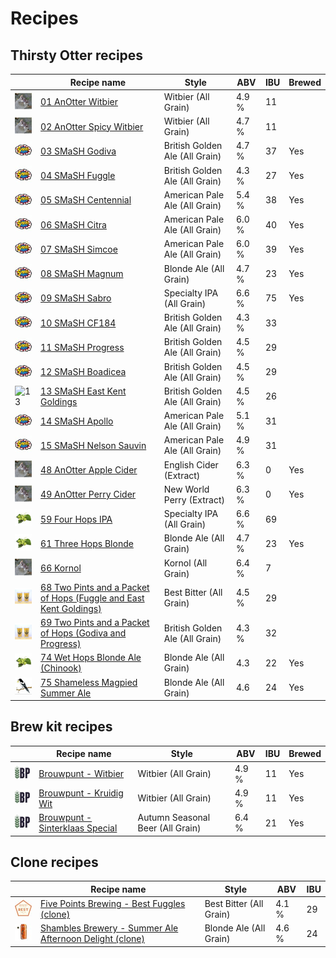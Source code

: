 # Recipes

## Thirsty Otter recipes

|    | Recipe name | Style | ABV | IBU | Brewed |
|----|-------------|-------|-----|-----|--------|
| ![01](01_AnOtter_Witbier/01_AnOtter_Witbier_48x48.jpeg) | [01 AnOtter Witbier](01_AnOtter_Witbier/README.md) | Witbier (All Grain) | 4.9 % | 11 | |
| ![02](02_AnOtter_Spicy_Witbier/02_AnOtter_Spicy_Witbier_48x48.jpeg) | [02 AnOtter Spicy Witbier](02_AnOtter_Spicy_Witbier/README.md) | Witbier (All Grain) | 4.7 % | 11 | |
| ![03](03_SMaSH_Godiva/03_SMaSH_Godiva_48x48.jpeg) | [03 SMaSH Godiva](03_SMaSH_Godiva/README.md) | British Golden Ale (All Grain) | 4.7 % | 37 | Yes |
| ![04](04_SMaSH_Fuggle/04_SMaSH_Fuggle_48x48.jpeg) | [04 SMaSH Fuggle](04_SMaSH_Fuggle/README.md) | British Golden Ale (All Grain) | 4.3 % | 27 | Yes |
| ![05](05_SMaSH_Centennial/05_SMaSH_Centennial_48x48.jpeg) | [05 SMaSH Centennial](05_SMaSH_Centennial/README.md) | American Pale Ale (All Grain) | 5.4 % | 38 | Yes |
| ![06](06_SMaSH_Citra/06_SMaSH_Citra_48x48.jpeg) | [06 SMaSH Citra](06_SMaSH_Citra/README.md) | American Pale Ale (All Grain) | 6.0 % | 40 | Yes |
| ![07](07_SMaSH_Simcoe/07_SMaSH_Simcoe_48x48.jpeg) | [07 SMaSH Simcoe](07_SMaSH_Simcoe/README.md) | American Pale Ale (All Grain) | 6.0 % | 39 | Yes |
| ![08](08_SMaSH_Magnum/08_SMaSH_Magnum_48x48.jpeg) | [08 SMaSH Magnum](08_SMaSH_Magnum/README.md) | Blonde Ale (All Grain) | 4.7 % | 23 | Yes |
| ![09](09_SMaSH_Sabro/09_SMaSH_Sabro_48x48.jpeg) | [09 SMaSH Sabro](09_SMaSH_Sabro/README.md) | Specialty IPA (All Grain) | 6.6 % | 75 | Yes |
| ![10](10_SMaSH_CF184/10_SMaSH_CF184_48x48.jpeg) | [10 SMaSH CF184](10_SMaSH_CF184/README.md) | British Golden Ale (All Grain) | 4.3 % | 33 | |
| ![11](11_SMaSH_Progress/11_SMaSH_Progress_48x48.jpeg) | [11 SMaSH Progress](11_SMaSH_Progress/README.md) | British Golden Ale (All Grain) | 4.5 % | 29 | |
| ![12](12_SMaSH_Boadicea/12_SMaSH_Boadicea_48x48.jpeg) | [12 SMaSH Boadicea](12_SMaSH_Boadicea/README.md) | British Golden Ale (All Grain) |4.5 % | 29 | |
| ![13](13_SMaSH_East_Kent_Goldings/13_SMaSH_East_Kent_Goldings_48x48.jpeg) | [13 SMaSH East Kent Goldings](13_SMaSH_East_Kent_Goldings/README.md) | British Golden Ale (All Grain) | 4.5 % | 26 | |
| ![14](14_SMaSH_Apollo/14_SMaSH_Apollo_48x48.jpeg) | [14 SMaSH Apollo](14_SMaSH_Apollo/README.md) | American Pale Ale (All Grain) | 5.1 % | 31| |
| ![15](15_SMaSH_Nelson_Sauvin/15_SMaSH_Nelson_Sauvin_48x48.jpeg) | [15 SMaSH Nelson Sauvin](15_SMaSH_Nelson_Sauvin/README.md) | American Pale Ale (All Grain) | 4.9 % | 31 | |
| ![48](48_AnOtter_Apple_Cider/48_AnOtter_Apple_Cider_48x48.jpeg) | [48 AnOtter Apple Cider](48_AnOtter_Apple_Cider/README.md) | English Cider (Extract) | 6.3 % | 0 | Yes |
| ![49](49_AnOtter_Perry_Cider/49_AnOtter_Perry_Cider_48x48.jpeg) | [49 AnOtter Perry Cider](49_AnOtter_Perry_Cider/README.md) | New World Perry (Extract) | 6.3 % | 0 | Yes |
| ![59](59_Four_Hops_IPA/59_Four_Hops_IPA_48x48.jpeg) | [59 Four Hops IPA](59_Four_Hops_IPA/README.md) | Specialty IPA (All Grain) | 6.6 % | 69 | |
| ![61](61_Three_Hops_Blonde/61_Three_Hops_Blonde_48x48.jpeg) | [61 Three Hops Blonde](61_Three_Hops_Blonde/README.md) | Blonde Ale (All Grain) | 4.7 % | 23 | Yes |
| ![66](66_Kornol/66_Kornol_48x48.jpeg) | [66 Kornol](66_Kornol/README.md) | Kornol (All Grain) | 6.4 % | 7 |
| ![68](68_Two_Pints_and_a_Packet_of_Hops_Fuggle_and_East_Kent_Goldings/68_Two_Pints_and_a_Packet_of_Hops_Fuggle_and_East_Kent_Goldings_48x48.jpeg) | [68 Two Pints and a Packet of Hops (Fuggle and East Kent Goldings)](68_Two_Pints_and_a_Packet_of_Hops_Fuggle_and_East_Kent_Goldings/README.md) | Best Bitter (All Grain) | 4.5 % | 29 |
| ![69](69_Two_Pints_and_a_Packet_of_Hops_Godiva_and_Progress/69_Two_Pints_and_a_Packet_of_Hops_Godiva_and_Progress_48x48.jpeg) | [69 Two Pints and a Packet of Hops (Godiva and Progress)](69_Two_Pints_and_a_Packet_of_Hops_Godiva_and_Progress/README.md) | British Golden Ale (All Grain) | 4.3 % | 32 |
| ![74](74_Wet_Hops_Blonde_Ale_Chinook/74_Wet_Hops_Blonde_Ale_Chinook_48x48.jpeg) | [74 Wet Hops Blonde Ale (Chinook)](74_Wet_Hops_Blonde_Ale_Chinook/README.md) | Blonde Ale (All Grain)| 4.3 | 22 | Yes |
| ![75](75_Shameless_Magpied_Summer_Ale/75_Shameless_Magpied_Summer_Ale_48x48.jpeg) | [75 Shameless Magpied Summer Ale](75_Shameless_Magpied_Summer_Ale/README.md) | Blonde Ale (All Grain)| 4.6 | 24 | Yes |

## Brew kit recipes

|    | Recipe name | Style | ABV | IBU | Brewed |
|----|-------------|-------|-----|-----|--------|
| ![B01](Brouwpunt_Witbier/Brouwpunt_Witbier_48x48.jpeg) | [Brouwpunt - Witbier](Brouwpunt_Witbier/README.md) | Witbier (All Grain) | 4.9 % | 11 | Yes |
| ![B02](Brouwpunt_Kruidig_Wit/Brouwpunt_Kruidig_Wit_48x48.jpeg) | [Brouwpunt - Kruidig Wit](Brouwpunt_Kruidig_Wit/README.md) | Witbier (All Grain) | 4.9 % | 11 | Yes |
| ![B03](Brouwpunt_Sinterklaas_Special/Brouwpunt_Sinterklaas_Special_48x48.jpeg) | [Brouwpunt - Sinterklaas Special](Brouwpunt_Sinterklaas_Special/README.md) | Autumn Seasonal Beer (All Grain) | 6.4 % | 21 | Yes |

## Clone recipes

|    | Recipe name | Style | ABV | IBU |
|----|-------------|-------|-----|-----|
| ![C01](Five_Points_Brewing_Best_Fuggles_clone/Five_Points_Brewing_Best_Fuggles_clone_48x48.jpeg) | [Five Points Brewing - Best Fuggles (clone)](Five_Points_Brewing_Best_Fuggles_clone/README.md) | Best Bitter (All Grain) | 4.1 % | 29 |
| ![C02](Shambles_Brewery_Summer_Ale_Afternoon_Delight_clone/Shambles_Brewery_Summer_Ale_Afternoon_Delight_clone_48x48.jpeg) | [Shambles Brewery - Summer Ale Afternoon Delight (clone)](Shambles_Brewery_Summer_Ale_Afternoon_Delight_clone/README.md) | Blonde Ale (All Grain) | 4.6 % | 24 |
